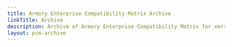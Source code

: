 ```yaml
---
title: Armory Enterprise Compatibility Matrix Archive
linkTitle: Archive
description: Archive of Armory Enterprise Compatibility Matrix for versions that are no longer supported.
layout: pcm-archive
---
```


<!-- Hugo/docsy auto generates a list of the child pages here. The front matter configures it to go from newest to oldest --!>
